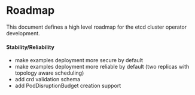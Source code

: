 # Roadmap

This document defines a high level roadmap for the etcd cluster operator development.



#### Stability/Reliability
- make examples deployment more secure by default
- make examples deployment more reliable by default (two replicas with topology aware scheduling)
- add crd validation schema
- add PodDisruptionBudget creation support